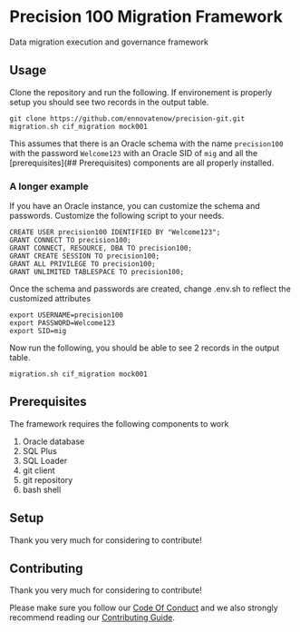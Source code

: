 # Precision 100 Migration Framework
Data migration execution and governance framework

## Usage
Clone the repository and run the following. If environement is properly setup you should see two records in the output table.

```
git clone https://github.com/ennovatenow/precision-git.git
migration.sh cif_migration mock001
```

This assumes that there is an Oracle schema with the name `precision100` with the password `Welcome123` with an Oracle SID of `mig` and all the [prerequisites](## Prerequisites) components are all properly installed.

### A longer example
If you have an Oracle instance, you can customize the schema and passwords. Customize the following script to your needs.

```
CREATE USER precision100 IDENTIFIED BY "Welcome123"; 
GRANT CONNECT TO precision100;
GRANT CONNECT, RESOURCE, DBA TO precision100;
GRANT CREATE SESSION TO precision100;
GRANT ALL PRIVILEGE TO precision100;
GRANT UNLIMITED TABLESPACE TO precision100;
```

Once the schema and passwords are created, change .env.sh to reflect the customized attributes

```
export USERNAME=precision100
export PASSWORD=Welcome123
export SID=mig
```

Now run the following, you should be able to see 2 records in the output table.

`migration.sh cif_migration mock001`


## Prerequisites
The framework requires the following components to work

1) Oracle database
2) SQL Plus
3) SQL Loader
4) git client
5) git repository
6) bash shell

## Setup
Thank you very much for considering to contribute!

## Contributing
Thank you very much for considering to contribute!

Please make sure you follow our [Code Of Conduct](CODE_OF_CONDUCT.md) and we also strongly recommend reading our [Contributing Guide](CONTRIBUTING.md).

